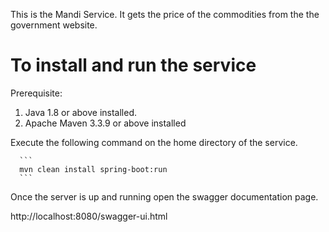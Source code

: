 This is the Mandi Service. It gets the price of the commodities from the the government website.

To install and run the service
======================================================================
 Prerequisite:
   1) Java 1.8 or above installed.
   2) Apache Maven 3.3.9 or above installed

Execute the following command on the home directory of the service.

      ```
      mvn clean install spring-boot:run
      ```

Once the server is up and running open the swagger documentation page.

 http://localhost:8080/swagger-ui.html   

